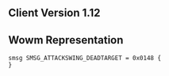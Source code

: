 ## Client Version 1.12

## Wowm Representation
```rust,ignore
smsg SMSG_ATTACKSWING_DEADTARGET = 0x0148 {
}

```
